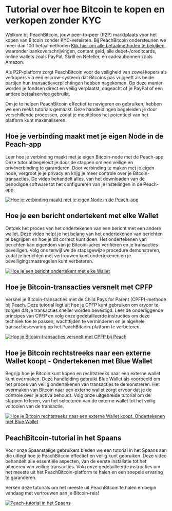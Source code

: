 # Tutorial over hoe Bitcoin te kopen en verkopen zonder KYC

Welkom bij PeachBitcoin, jouw peer-to-peer (P2P) marktplaats voor het kopen van Bitcoin zonder KYC-vereisten. Bij PeachBitcoin ondersteunen we meer dan 100 betaalmethoden [Klik hier om alle betaalmethoden te bekijken](https://peachbitcoin.com/Buy-&-Sell-Bitcoin-using-any-payment-method-2024), waaronder bankoverschrijvingen, contant geld, alle debet-/creditcards, online wallets zoals PayPal, Skrill en Neteller, en cadeaubonnen zoals Amazon.

Als P2P-platform zorgt PeachBitcoin voor de veiligheid van zowel kopers als verkopers via een escrow-systeem dat Bitcoins pas vrijgeeft als beide partijen hun transactieverplichtingen hebben nagekomen. Op deze manier worden je fondsen direct en veilig verplaatst, ongeacht of je PayPal of een andere betaalservice gebruikt.

Om je te helpen PeachBitcoin effectief te navigeren en gebruiken, hebben we een reeks tutorials gemaakt. Deze handleidingen begeleiden je door verschillende processen, zodat je moeiteloos het potentieel van het platform kunt maximaliseren.

## Hoe je verbinding maakt met je eigen Node in de Peach-app

Leer hoe je verbinding maakt met je eigen Bitcoin-node met de Peach-app. Deze tutorial begeleidt je door de stappen om een veilige en privéverbinding te garanderen. Door verbinding te maken met je eigen node, vergroot je je privacy en krijg je meer controle over je Bitcoin-transacties. De video behandelt alles, van het downloaden van de benodigde software tot het configureren van je instellingen in de Peach-app.

[![Hoe je verbinding maakt met je eigen Node in de Peach-app](https://img.youtube.com/vi/xtvq2i3mIYg/0.jpg)](https://www.youtube.com/watch?v=xtvq2i3mIYg)

## Hoe je een bericht ondertekent met elke Wallet

Ontdek het proces van het ondertekenen van een bericht met een andere wallet. Deze video helpt je het belang van het ondertekenen van berichten te begrijpen en hoe je dit correct kunt doen. Het ondertekenen van berichten kan eigendom van je Bitcoin-adres verifiëren en je transacties beveiligen. Volg ons terwijl we de stapsgewijze procedure demonstreren, zodat je berichten met vertrouwen kunt ondertekenen en je beveiligingsmaatregelen kunt verbeteren.

[![Hoe je een bericht ondertekent met elke Wallet](https://img.youtube.com/vi/xgewSfhLgtY/0.jpg)](https://www.youtube.com/watch?v=xgewSfhLgtY)

## Hoe je Bitcoin-transacties versnelt met CPFP

Versnel je Bitcoin-transacties met de Child Pays for Parent (CPFP)-methode bij Peach. Deze tutorial legt uit hoe je CPFP kunt gebruiken om ervoor te zorgen dat je transacties sneller worden bevestigd. Leer de onderliggende principes van CPFP en volg onze gedetailleerde instructies om deze techniek toe te passen, wachttijden te verminderen en je algehele transactieservaring op het PeachBitcoin-platform te verbeteren.

[![Hoe je Bitcoin-transacties versnelt met CPFP bij Peach](https://img.youtube.com/vi/24OtQkL0CxU/0.jpg)](https://www.youtube.com/watch?v=24OtQkL0CxU)

## Hoe je Bitcoin rechtstreeks naar een externe Wallet koopt - Ondertekenen met Blue Wallet

Begrijp hoe je Bitcoin kunt kopen en rechtstreeks naar een externe wallet kunt overmaken. Deze handleiding gebruikt Blue Wallet als voorbeeld om het proces van veilig ondertekenen van transacties te demonstreren. Het overmaken van Bitcoin naar een externe wallet zorgt ervoor dat je de controle over je activa behoudt. Volg onze uitgebreide tutorial om de stappen te leren, van het selecteren van de externe wallet tot het veilig voltooien van de transactie.

[![Hoe je Bitcoin rechtstreeks naar een externe Wallet koopt. Ondertekenen met Blue Wallet](https://img.youtube.com/vi/d3STuVfFWfQ/0.jpg)](https://www.youtube.com/watch?v=d3STuVfFWfQ)

## PeachBitcoin-tutorial in het Spaans

Voor onze Spaanstalige gebruikers bieden we een tutorial in het Spaans aan die uitlegt hoe je PeachBitcoin effectief en veilig kunt gebruiken. Deze video behandelt alle essentiële aspecten, van de eerste installatie tot het uitvoeren van veilige transacties. Volg onze gedetailleerde instructies om het meeste uit het PeachBitcoin-platform te halen en een soepele ervaring te garanderen.

Verken deze tutorials om het meeste uit PeachBitcoin te halen en begin vandaag met vertrouwen aan je Bitcoin-reis!

[![Peach-tutorial in het Spaans](https://img.youtube.com/vi/sVwSzTVIe6s/0.jpg)](https://www.youtube.com/watch?v=sVwSzTVIe6s)